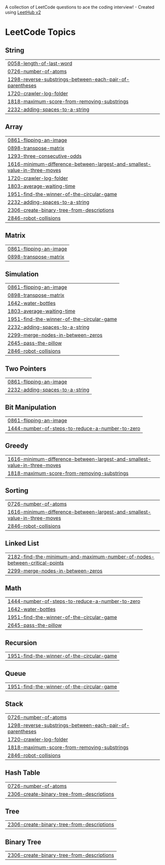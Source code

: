 A collection of LeetCode questions to ace the coding interview! - Created using [LeetHub v2](https://github.com/arunbhardwaj/LeetHub-2.0)
<!---LeetCode Topics Start-->
# LeetCode Topics
## String
|  |
| ------- |
| [0058-length-of-last-word](https://github.com/bhoyarjagruti07/Java/tree/master/0058-length-of-last-word) |
| [0726-number-of-atoms](https://github.com/bhoyarjagruti07/Java/tree/master/0726-number-of-atoms) |
| [1298-reverse-substrings-between-each-pair-of-parentheses](https://github.com/bhoyarjagruti07/Java/tree/master/1298-reverse-substrings-between-each-pair-of-parentheses) |
| [1720-crawler-log-folder](https://github.com/bhoyarjagruti07/Java/tree/master/1720-crawler-log-folder) |
| [1818-maximum-score-from-removing-substrings](https://github.com/bhoyarjagruti07/Java/tree/master/1818-maximum-score-from-removing-substrings) |
| [2232-adding-spaces-to-a-string](https://github.com/bhoyarjagruti07/Java/tree/master/2232-adding-spaces-to-a-string) |
## Array
|  |
| ------- |
| [0861-flipping-an-image](https://github.com/bhoyarjagruti07/Java/tree/master/0861-flipping-an-image) |
| [0898-transpose-matrix](https://github.com/bhoyarjagruti07/Java/tree/master/0898-transpose-matrix) |
| [1293-three-consecutive-odds](https://github.com/bhoyarjagruti07/Java/tree/master/1293-three-consecutive-odds) |
| [1616-minimum-difference-between-largest-and-smallest-value-in-three-moves](https://github.com/bhoyarjagruti07/Java/tree/master/1616-minimum-difference-between-largest-and-smallest-value-in-three-moves) |
| [1720-crawler-log-folder](https://github.com/bhoyarjagruti07/Java/tree/master/1720-crawler-log-folder) |
| [1803-average-waiting-time](https://github.com/bhoyarjagruti07/Java/tree/master/1803-average-waiting-time) |
| [1951-find-the-winner-of-the-circular-game](https://github.com/bhoyarjagruti07/Java/tree/master/1951-find-the-winner-of-the-circular-game) |
| [2232-adding-spaces-to-a-string](https://github.com/bhoyarjagruti07/Java/tree/master/2232-adding-spaces-to-a-string) |
| [2306-create-binary-tree-from-descriptions](https://github.com/bhoyarjagruti07/Java/tree/master/2306-create-binary-tree-from-descriptions) |
| [2846-robot-collisions](https://github.com/bhoyarjagruti07/Java/tree/master/2846-robot-collisions) |
## Matrix
|  |
| ------- |
| [0861-flipping-an-image](https://github.com/bhoyarjagruti07/Java/tree/master/0861-flipping-an-image) |
| [0898-transpose-matrix](https://github.com/bhoyarjagruti07/Java/tree/master/0898-transpose-matrix) |
## Simulation
|  |
| ------- |
| [0861-flipping-an-image](https://github.com/bhoyarjagruti07/Java/tree/master/0861-flipping-an-image) |
| [0898-transpose-matrix](https://github.com/bhoyarjagruti07/Java/tree/master/0898-transpose-matrix) |
| [1642-water-bottles](https://github.com/bhoyarjagruti07/Java/tree/master/1642-water-bottles) |
| [1803-average-waiting-time](https://github.com/bhoyarjagruti07/Java/tree/master/1803-average-waiting-time) |
| [1951-find-the-winner-of-the-circular-game](https://github.com/bhoyarjagruti07/Java/tree/master/1951-find-the-winner-of-the-circular-game) |
| [2232-adding-spaces-to-a-string](https://github.com/bhoyarjagruti07/Java/tree/master/2232-adding-spaces-to-a-string) |
| [2299-merge-nodes-in-between-zeros](https://github.com/bhoyarjagruti07/Java/tree/master/2299-merge-nodes-in-between-zeros) |
| [2645-pass-the-pillow](https://github.com/bhoyarjagruti07/Java/tree/master/2645-pass-the-pillow) |
| [2846-robot-collisions](https://github.com/bhoyarjagruti07/Java/tree/master/2846-robot-collisions) |
## Two Pointers
|  |
| ------- |
| [0861-flipping-an-image](https://github.com/bhoyarjagruti07/Java/tree/master/0861-flipping-an-image) |
| [2232-adding-spaces-to-a-string](https://github.com/bhoyarjagruti07/Java/tree/master/2232-adding-spaces-to-a-string) |
## Bit Manipulation
|  |
| ------- |
| [0861-flipping-an-image](https://github.com/bhoyarjagruti07/Java/tree/master/0861-flipping-an-image) |
| [1444-number-of-steps-to-reduce-a-number-to-zero](https://github.com/bhoyarjagruti07/Java/tree/master/1444-number-of-steps-to-reduce-a-number-to-zero) |
## Greedy
|  |
| ------- |
| [1616-minimum-difference-between-largest-and-smallest-value-in-three-moves](https://github.com/bhoyarjagruti07/Java/tree/master/1616-minimum-difference-between-largest-and-smallest-value-in-three-moves) |
| [1818-maximum-score-from-removing-substrings](https://github.com/bhoyarjagruti07/Java/tree/master/1818-maximum-score-from-removing-substrings) |
## Sorting
|  |
| ------- |
| [0726-number-of-atoms](https://github.com/bhoyarjagruti07/Java/tree/master/0726-number-of-atoms) |
| [1616-minimum-difference-between-largest-and-smallest-value-in-three-moves](https://github.com/bhoyarjagruti07/Java/tree/master/1616-minimum-difference-between-largest-and-smallest-value-in-three-moves) |
| [2846-robot-collisions](https://github.com/bhoyarjagruti07/Java/tree/master/2846-robot-collisions) |
## Linked List
|  |
| ------- |
| [2182-find-the-minimum-and-maximum-number-of-nodes-between-critical-points](https://github.com/bhoyarjagruti07/Java/tree/master/2182-find-the-minimum-and-maximum-number-of-nodes-between-critical-points) |
| [2299-merge-nodes-in-between-zeros](https://github.com/bhoyarjagruti07/Java/tree/master/2299-merge-nodes-in-between-zeros) |
## Math
|  |
| ------- |
| [1444-number-of-steps-to-reduce-a-number-to-zero](https://github.com/bhoyarjagruti07/Java/tree/master/1444-number-of-steps-to-reduce-a-number-to-zero) |
| [1642-water-bottles](https://github.com/bhoyarjagruti07/Java/tree/master/1642-water-bottles) |
| [1951-find-the-winner-of-the-circular-game](https://github.com/bhoyarjagruti07/Java/tree/master/1951-find-the-winner-of-the-circular-game) |
| [2645-pass-the-pillow](https://github.com/bhoyarjagruti07/Java/tree/master/2645-pass-the-pillow) |
## Recursion
|  |
| ------- |
| [1951-find-the-winner-of-the-circular-game](https://github.com/bhoyarjagruti07/Java/tree/master/1951-find-the-winner-of-the-circular-game) |
## Queue
|  |
| ------- |
| [1951-find-the-winner-of-the-circular-game](https://github.com/bhoyarjagruti07/Java/tree/master/1951-find-the-winner-of-the-circular-game) |
## Stack
|  |
| ------- |
| [0726-number-of-atoms](https://github.com/bhoyarjagruti07/Java/tree/master/0726-number-of-atoms) |
| [1298-reverse-substrings-between-each-pair-of-parentheses](https://github.com/bhoyarjagruti07/Java/tree/master/1298-reverse-substrings-between-each-pair-of-parentheses) |
| [1720-crawler-log-folder](https://github.com/bhoyarjagruti07/Java/tree/master/1720-crawler-log-folder) |
| [1818-maximum-score-from-removing-substrings](https://github.com/bhoyarjagruti07/Java/tree/master/1818-maximum-score-from-removing-substrings) |
| [2846-robot-collisions](https://github.com/bhoyarjagruti07/Java/tree/master/2846-robot-collisions) |
## Hash Table
|  |
| ------- |
| [0726-number-of-atoms](https://github.com/bhoyarjagruti07/Java/tree/master/0726-number-of-atoms) |
| [2306-create-binary-tree-from-descriptions](https://github.com/bhoyarjagruti07/Java/tree/master/2306-create-binary-tree-from-descriptions) |
## Tree
|  |
| ------- |
| [2306-create-binary-tree-from-descriptions](https://github.com/bhoyarjagruti07/Java/tree/master/2306-create-binary-tree-from-descriptions) |
## Binary Tree
|  |
| ------- |
| [2306-create-binary-tree-from-descriptions](https://github.com/bhoyarjagruti07/Java/tree/master/2306-create-binary-tree-from-descriptions) |
<!---LeetCode Topics End-->